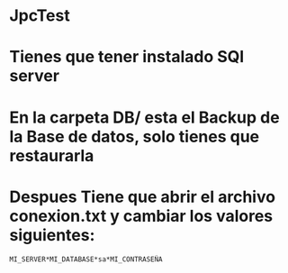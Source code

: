# JpcTest

# Tienes que tener instalado SQl server
# En la carpeta DB/ esta el Backup de la Base de datos, solo tienes que restaurarla
# Despues Tiene que abrir el archivo conexion.txt y cambiar los valores siguientes:
```
MI_SERVER*MI_DATABASE*sa*MI_CONTRASEÑA
```